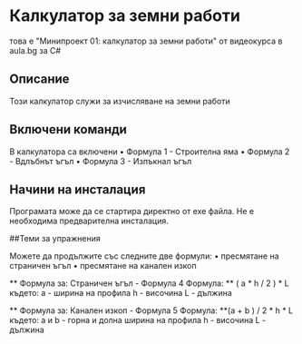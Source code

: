 ﻿# Калкулатор за земни работи
това е "Минипроект 01: калкулатор за земни работи" от видеокурса в aula.bg за C#

## Описание
Този калкулатор служи за изчисляване на земни работи

## Включени команди

В калкулатора са включени
•	Формула 1 - Строителна яма
•	Формула 2 - Вдлъбнът ъгъл
•	Формула 3 - Изпъкнал ъгъл


## Начини на инсталация

Програмата може да се стартира директно от exe файла. Не е необходима предварителна инсталация.

##Теми за упражнения

Можете да продължите със следните две формули:
•	пресмятане на страничен ъгъл
•	пресмятане на канален изкоп

** Формула за: Страничен ъгъл - Формула 4
Формула: ** ( а * h / 2 ) * L
където:
а - ширина на профила
h - височина
L - дължина

** Формула за: Канален изкоп - Формула 5
Формула: **(а + b ) / 2 * h * L
където:
а и b - горна и долна ширина на профила
h - височина
L - дължина

